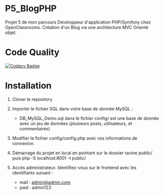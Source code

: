 # P5_BlogPHP
Projet 5 de mon parcours Développeur d'application PHP/Symfony chez OpenClassrooms. Création d'un Blog via une architecture MVC Orienté objet.

# Code Quality
[![Codacy Badge](https://api.codacy.com/project/badge/Grade/afab69758dae4b10a92d12be8506e49c)](https://www.codacy.com/manual/lechatgraphique/P5_blogMVC?utm_source=github.com&amp;utm_medium=referral&amp;utm_content=lechatgraphique/P5_blogMVC&amp;utm_campaign=Badge_Grade)

# Installation

1) Cloner le repository

2) Importer le fichier SQL dans votre base de donnée MySQL :
    
    - DB_MySQL_Demo.sql dans le fichier config/ est une base de donnée avec un jeu de données 
      (plusieurs posts, utilisateurs,  et commentaires)
    
3) Modifier le fichier config/config.php avec vos informations de connexion.

4) Démarrage du projet en local en pointant sur le dossier racine public/ puis  php -S localhost:8001 -t public/

5) Accès administrateur. Identifiez-vous sur le frontend avec les identifiants suivant : 
      - mail : admin@admin.com
      - pwd : admin123
 
   
   
